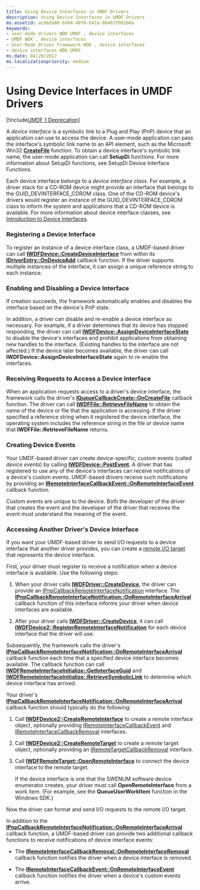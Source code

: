 ```yaml
---
title: Using Device Interfaces in UMDF Drivers
description: Using Device Interfaces in UMDF Drivers
ms.assetid: acb6da80-bd04-48f0-b42a-96463f091b0a
keywords:
- user-mode drivers WDK UMDF , device interfaces
- UMDF WDK , device interfaces
- User-Mode Driver Framework WDK , device interfaces
- device interfaces WDK UMDF
ms.date: 04/20/2017
ms.localizationpriority: medium
---
```


# Using Device Interfaces in UMDF Drivers


[!include[UMDF 1 Deprecation](../includes/umdf-1-deprecation.md)]

A *device interface* is a symbolic link to a Plug and Play (PnP) device that an application can use to access the device. A user-mode application can pass the interface's symbolic link name to an API element, such as the Microsoft Win32 [**CreateFile**](/windows/desktop/api/fileapi/nf-fileapi-createfilea) function. To obtain a device interface's symbolic link name, the user-mode application can call **SetupDi** functions. For more information about SetupDi functions, see SetupDi Device Interface Functions.

Each device interface belongs to a *device interface class*. For example, a driver stack for a CD-ROM device might provide an interface that belongs to the GUID\_DEVINTERFACE\_CDROM class. One of the CD-ROM device's drivers would register an instance of the GUID\_DEVINTERFACE\_CDROM class to inform the system and applications that a CD-ROM device is available. For more information about device interface classes, see [Introduction to Device Interfaces](../install/overview-of-device-interface-classes.md).

### Registering a Device Interface

To register an instance of a device interface class, a UMDF-based driver can call [**IWDFDevice::CreateDeviceInterface**](/windows-hardware/drivers/ddi/wudfddi/nf-wudfddi-iwdfdevice-createdeviceinterface) from within its [**IDriverEntry::OnDeviceAdd**](/windows-hardware/drivers/ddi/wudfddi/nf-wudfddi-idriverentry-ondeviceadd) callback function. If the driver supports multiple instances of the interface, it can assign a unique reference string to each instance.

### Enabling and Disabling a Device Interface

If creation succeeds, the framework automatically enables and disables the interface based on the device's PnP state.

In addition, a driver can disable and re-enable a device interface as necessary. For example, if a driver determines that its device has stopped responding, the driver can call [**IWDFDevice::AssignDeviceInterfaceState**](/windows-hardware/drivers/ddi/wudfddi/nf-wudfddi-iwdfdevice-assigndeviceinterfacestate) to disable the device's interfaces and prohibit applications from obtaining new handles to the interface. (Existing handles to the interface are not affected.) If the device later becomes available, the driver can call **IWDFDevice::AssignDeviceInterfaceState** again to re-enable the interfaces.

### Receiving Requests to Access a Device Interface

When an application requests access to a driver's device interface, the framework calls the driver's [**IQueueCallbackCreate::OnCreateFile**](/windows-hardware/drivers/ddi/wudfddi/nf-wudfddi-iqueuecallbackcreate-oncreatefile) callback function. The driver can call [**IWDFFile::RetrieveFileName**](/windows-hardware/drivers/ddi/wudfddi/nf-wudfddi-iwdffile-retrievefilename) to obtain the name of the device or file that the application is accessing. If the driver specified a reference string when it registered the device interface, the operating system includes the reference string in the file or device name that **IWDFFile::RetrieveFileName** returns.

### Creating Device Events

Your UMDF-based driver can create device-specific, custom events (called *device events*) by calling [**IWDFDevice::PostEvent**](/windows-hardware/drivers/ddi/wudfddi/nf-wudfddi-iwdfdevice-postevent). A driver that has registered to use any of the device's interfaces can receive notifications of a device's custom events. UMDF-based drivers receive such notifications by providing an [**IRemoteInterfaceCallbackEvent::OnRemoteInterfaceEvent**](/windows-hardware/drivers/ddi/wudfddi/nf-wudfddi-iremoteinterfacecallbackevent-onremoteinterfaceevent) callback function.

Custom events are unique to the device. Both the developer of the driver that creates the event and the developer of the driver that receives the event must understand the meaning of the event.

### Accessing Another Driver's Device Interface

If you want your UMDF-based driver to send I/O requests to a device interface that another driver provides, you can create a [remote I/O target](general-i-o-targets-in-umdf.md) that represents the device interface.

First, your driver must register to receive a notification when a device interface is available. Use the following steps:

1.  When your driver calls [**IWDFDriver::CreateDevice**](/windows-hardware/drivers/ddi/wudfddi/nf-wudfddi-iwdfdriver-createdevice), the driver can provide an [IPnpCallbackRemoteInterfaceNotification](/windows-hardware/drivers/ddi/wudfddi/nn-wudfddi-ipnpcallbackremoteinterfacenotification) interface. The [**IPnpCallbackRemoteInterfaceNotification::OnRemoteInterfaceArrival**](/windows-hardware/drivers/ddi/wudfddi/nf-wudfddi-ipnpcallbackremoteinterfacenotification-onremoteinterfacearrival) callback function of this interface informs your driver when device interfaces are available.

2.  After your driver calls [**IWDFDriver::CreateDevice**](/windows-hardware/drivers/ddi/wudfddi/nf-wudfddi-iwdfdriver-createdevice), it can call [**IWDFDevice2::RegisterRemoteInterfaceNotification**](/windows-hardware/drivers/ddi/wudfddi/nf-wudfddi-iwdfdevice2-registerremoteinterfacenotification) for each device interface that the driver will use.

Subsequently, the framework calls the driver's [**IPnpCallbackRemoteInterfaceNotification::OnRemoteInterfaceArrival**](/windows-hardware/drivers/ddi/wudfddi/nf-wudfddi-ipnpcallbackremoteinterfacenotification-onremoteinterfacearrival) callback function each time that a specified device interface becomes available. The callback function can call [**IWDFRemoteInterfaceInitialize::GetInterfaceGuid**](/windows-hardware/drivers/ddi/wudfddi/nf-wudfddi-iwdfremoteinterfaceinitialize-getinterfaceguid) and [**IWDFRemoteInterfaceInitialize::RetrieveSymbolicLink**](/windows-hardware/drivers/ddi/wudfddi/nf-wudfddi-iwdfremoteinterfaceinitialize-retrievesymboliclink) to determine which device interface has arrived.

Your driver's [**IPnpCallbackRemoteInterfaceNotification::OnRemoteInterfaceArrival**](/windows-hardware/drivers/ddi/wudfddi/nf-wudfddi-ipnpcallbackremoteinterfacenotification-onremoteinterfacearrival) callback function should typically do the following:

1.  Call [**IWDFDevice2::CreateRemoteInterface**](/windows-hardware/drivers/ddi/wudfddi/nf-wudfddi-iwdfdevice2-createremoteinterface) to create a remote interface object, optionally providing [IRemoteInterfaceCallbackEvent](/windows-hardware/drivers/ddi/wudfddi/nn-wudfddi-iremoteinterfacecallbackevent) and [IRemoteInterfaceCallbackRemoval](/windows-hardware/drivers/ddi/wudfddi/nn-wudfddi-iremoteinterfacecallbackremoval) interfaces.

2.  Call [**IWDFDevice2::CreateRemoteTarget**](/windows-hardware/drivers/ddi/wudfddi/nf-wudfddi-iwdfdevice2-createremotetarget) to create a remote target object, optionally providing an [IRemoteTargetCallbackRemoval](/windows-hardware/drivers/ddi/wudfddi/nn-wudfddi-iremotetargetcallbackremoval) interface.

3.  Call [**IWDFRemoteTarget::OpenRemoteInterface**](/windows-hardware/drivers/ddi/wudfddi/nf-wudfddi-iwdfremotetarget-openremoteinterface) to connect the device interface to the remote target.

    If the device interface is one that the SWENUM software device enumerator creates, your driver must call **OpenRemoteInterface** from a work item. (For example, see the **QueueUserWorkItem** function in the Windows SDK.)

Now the driver can format and send I/O requests to the remote I/O target.

In addition to the [**IPnpCallbackRemoteInterfaceNotification::OnRemoteInterfaceArrival**](/windows-hardware/drivers/ddi/wudfddi/nf-wudfddi-ipnpcallbackremoteinterfacenotification-onremoteinterfacearrival) callback function, a UMDF-based driver can provide two additional callback functions to receive notifications of device interface events:

-   The [**IRemoteInterfaceCallbackRemoval::OnRemoteInterfaceRemoval**](/windows-hardware/drivers/ddi/wudfddi/nf-wudfddi-iremoteinterfacecallbackremoval-onremoteinterfaceremoval) callback function notifies the driver when a device interface is removed.

-   The [**IRemoteInterfaceCallbackEvent::OnRemoteInterfaceEvent**](/windows-hardware/drivers/ddi/wudfddi/nf-wudfddi-iremoteinterfacecallbackevent-onremoteinterfaceevent) callback function notifies the driver when a device's custom events arrive.

 

